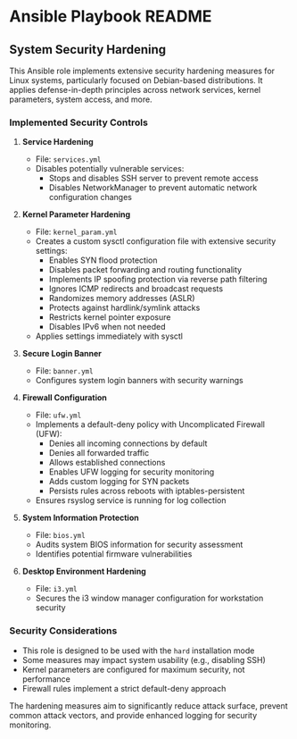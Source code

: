 # Ansible Playbook README

## System Security Hardening

This Ansible role implements extensive security hardening measures for Linux systems, particularly focused on Debian-based distributions. It applies defense-in-depth principles across network services, kernel parameters, system access, and more.

### Implemented Security Controls

1. **Service Hardening**
   - File: `services.yml`
   - Disables potentially vulnerable services:
     - Stops and disables SSH server to prevent remote access
     - Disables NetworkManager to prevent automatic network configuration changes

2. **Kernel Parameter Hardening**
   - File: `kernel_param.yml`
   - Creates a custom sysctl configuration file with extensive security settings:
     - Enables SYN flood protection
     - Disables packet forwarding and routing functionality
     - Implements IP spoofing protection via reverse path filtering
     - Ignores ICMP redirects and broadcast requests
     - Randomizes memory addresses (ASLR)
     - Protects against hardlink/symlink attacks
     - Restricts kernel pointer exposure
     - Disables IPv6 when not needed
   - Applies settings immediately with sysctl

3. **Secure Login Banner**
   - File: `banner.yml`
   - Configures system login banners with security warnings

4. **Firewall Configuration**
   - File: `ufw.yml`
   - Implements a default-deny policy with Uncomplicated Firewall (UFW):
     - Denies all incoming connections by default
     - Denies all forwarded traffic
     - Allows established connections
     - Enables UFW logging for security monitoring
     - Adds custom logging for SYN packets
     - Persists rules across reboots with iptables-persistent
   - Ensures rsyslog service is running for log collection

5. **System Information Protection**
   - File: `bios.yml`
   - Audits system BIOS information for security assessment
   - Identifies potential firmware vulnerabilities

6. **Desktop Environment Hardening**
   - File: `i3.yml`
   - Secures the i3 window manager configuration for workstation security

### Security Considerations

- This role is designed to be used with the `hard` installation mode
- Some measures may impact system usability (e.g., disabling SSH)
- Kernel parameters are configured for maximum security, not performance
- Firewall rules implement a strict default-deny approach

The hardening measures aim to significantly reduce attack surface, prevent common attack vectors, and provide enhanced logging for security monitoring.

